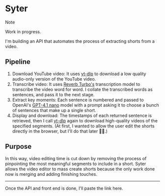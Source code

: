 # Syter

>[!NOTE]
> Work in progress.

I'm building an API that automates the process of extracting shorts from a video.

## Pipeline
1. Download YouTube video: It uses [yt-dlp](https://github.com/yt-dlp/yt-dlp/) to download a low quality audio-only version of the YouTube video.
2. Transcribe video: It uses [Reverb Turbo's](https://www.rev.ai/) transcription model to transcribe the video word for word. I collate the transcribed words as sentences, and pass it to the next stage.
3. Extract key moments: Each sentence is numbered and passed to OpenAI's [GPT-4.1 nano](https://platform.openai.com/docs/models/gpt-4.1-nano) model with a prompt asking it to choose a bunch of sentences that make up a single short.
4. Display and download: The timestamps of each returned sentence is retrieved, then I call [yt-dlp](https://github.com/yt-dlp/yt-dlp/) again to download high-quality videos of the specified segments. (At first, I wanted to allow the user edit the shorts directly in the browser, but I'll do that later 🤞🏾.)

## Purpose
In this way, video editing time is cut down by removing the process of pinpointing the most meaningful segments to include in a short. Syter allows the video editor to mass create shorts because the only work done now is merging and adding finishing touches.

---

Once the API and front end is done, I'll paste the link here.

